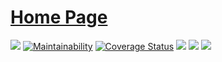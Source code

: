 # [Home Page](https://vituocgia.github.io/izi_grpc/)

[![](https://img.shields.io/travis/shanbay/izi_grpc.svg?style=flat-square)](https://travis-ci.org/shanbay/izi_grpc)
[![Maintainability](https://api.codeclimate.com/v1/badges/774db211d37720bb2599/maintainability)](https://codeclimate.com/github/vituocgia/izi-grpc/maintainability)
[![Coverage Status](https://coveralls.io/repos/github/shanbay/izi_grpc/badge.svg?branch=master)](https://coveralls.io/github/vituocgia/izi-grpc?branch=master)
[![](https://img.shields.io/pypi/v/izi-grpc.svg)](https://github.com/shanbay/izi_grpc)
[![](https://img.shields.io/pypi/pyversions/izi-grpc.svg)](https://github.com/shanbay/izi_grpc)
[![](https://img.shields.io/:license-mit-blue.svg?style=flat-square)](https://shanbay.mit-license.org)
